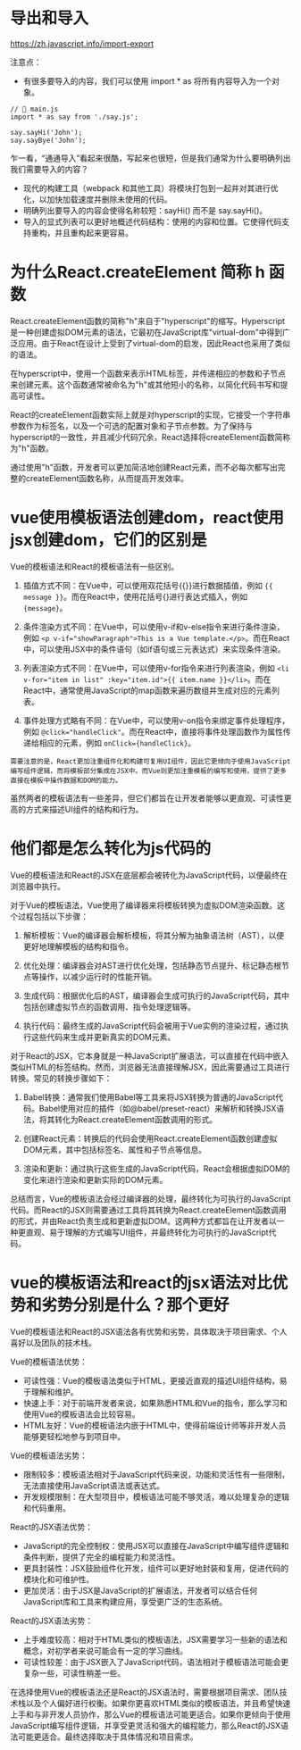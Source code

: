 # 导出和导入

https://zh.javascript.info/import-export

注意点：
* 有很多要导入的内容，我们可以使用 import * as <obj> 将所有内容导入为一个对象。

```
// 📁 main.js
import * as say from './say.js';

say.sayHi('John');
say.sayBye('John');
```

乍一看，“通通导入”看起来很酷，写起来也很短，但是我们通常为什么要明确列出我们需要导入的内容？

* 现代的构建工具（webpack 和其他工具）将模块打包到一起并对其进行优化，以加快加载速度并删除未使用的代码。
* 明确列出要导入的内容会使得名称较短：sayHi() 而不是 say.sayHi()。
* 导入的显式列表可以更好地概述代码结构：使用的内容和位置。它使得代码支持重构，并且重构起来更容易。

# 为什么React.createElement 简称 h 函数

React.createElement函数的简称"h"来自于"hyperscript"的缩写。Hyperscript是一种创建虚拟DOM元素的语法，它最初在JavaScript库"virtual-dom"中得到广泛应用。由于React在设计上受到了virtual-dom的启发，因此React也采用了类似的语法。

在hyperscript中，使用一个函数来表示HTML标签，并传递相应的参数和子节点来创建元素。这个函数通常被命名为"h"或其他短小的名称，以简化代码书写和提高可读性。

React的createElement函数实际上就是对hyperscript的实现，它接受一个字符串参数作为标签名，以及一个可选的配置对象和子节点参数。为了保持与hyperscript的一致性，并且减少代码冗余，React选择将createElement函数简称为"h"函数。

通过使用"h"函数，开发者可以更加简洁地创建React元素，而不必每次都写出完整的createElement函数名称，从而提高开发效率。

# vue使用模板语法创建dom，react使用jsx创建dom，它们的区别是

Vue的模板语法和React的模板语法有一些区别。

1. 插值方式不同：在Vue中，可以使用双花括号{{}}进行数据插值，例如 `{{ message }}`。而在React中，使用花括号{}进行表达式插入，例如 `{message}`。

2. 条件渲染方式不同：在Vue中，可以使用v-if和v-else指令来进行条件渲染，例如 `<p v-if="showParagraph">This is a Vue template.</p>`。而在React中，可以使用JSX中的条件语句（如if语句或三元表达式）来实现条件渲染。

3. 列表渲染方式不同：在Vue中，可以使用v-for指令来进行列表渲染，例如 `<li v-for="item in list" :key="item.id">{{ item.name }}</li>`。而在React中，通常使用JavaScript的map函数来遍历数组并生成对应的元素列表。

4. 事件处理方式略有不同：在Vue中，可以使用v-on指令来绑定事件处理程序，例如 `@click="handleClick"`。而在React中，直接将事件处理函数作为属性传递给相应的元素，例如 `onClick={handleClick}`。

```
需要注意的是，React更加注重组件化和构建可复用UI组件，因此它更倾向于使用JavaScript编写组件逻辑，而将模板部分集成在JSX中。而Vue则更加注重模板的编写和使用，提供了更多直接在模板中操作数据和DOM的能力。
```

虽然两者的模板语法有一些差异，但它们都旨在让开发者能够以更直观、可读性更高的方式来描述UI组件的结构和行为。

# 他们都是怎么转化为js代码的

Vue的模板语法和React的JSX在底层都会被转化为JavaScript代码，以便最终在浏览器中执行。

对于Vue的模板语法，Vue使用了编译器来将模板转换为虚拟DOM渲染函数。这个过程包括以下步骤：

1. 解析模板：Vue的编译器会解析模板，将其分解为抽象语法树（AST），以便更好地理解模板的结构和指令。

2. 优化处理：编译器会对AST进行优化处理，包括静态节点提升、标记静态根节点等操作，以减少运行时的性能开销。

3. 生成代码：根据优化后的AST，编译器会生成可执行的JavaScript代码，其中包括创建虚拟节点的函数调用、指令处理逻辑等。

4. 执行代码：最终生成的JavaScript代码会被用于Vue实例的渲染过程，通过执行这些代码来生成并更新真实的DOM元素。

对于React的JSX，它本身就是一种JavaScript扩展语法，可以直接在代码中嵌入类似HTML的标签结构。然而，浏览器无法直接理解JSX，因此需要通过工具进行转换。常见的转换步骤如下：

1. Babel转换：通常我们使用Babel等工具来将JSX转换为普通的JavaScript代码。Babel使用对应的插件（如@babel/preset-react）来解析和转换JSX语法，将其转化为React.createElement函数调用的形式。

2. 创建React元素：转换后的代码会使用React.createElement函数创建虚拟DOM元素，其中包括标签名、属性和子节点等信息。

3. 渲染和更新：通过执行这些生成的JavaScript代码，React会根据虚拟DOM的变化来进行渲染和更新实际的DOM元素。

总结而言，Vue的模板语法会经过编译器的处理，最终转化为可执行的JavaScript代码。而React的JSX则需要通过工具将其转换为React.createElement函数调用的形式，并由React负责生成和更新虚拟DOM。这两种方式都旨在让开发者以一种更直观、易于理解的方式编写UI组件，并最终转化为可执行的JavaScript代码。

# vue的模板语法和react的jsx语法对比优势和劣势分别是什么？那个更好

Vue的模板语法和React的JSX语法各有优势和劣势，具体取决于项目需求、个人喜好以及团队的技术栈。

Vue的模板语法优势：
- 可读性强：Vue的模板语法类似于HTML，更接近直观的描述UI组件结构，易于理解和维护。
- 快速上手：对于前端开发者来说，如果熟悉HTML和Vue的指令，那么学习和使用Vue的模板语法会比较容易。
- HTML友好：Vue的模板语法内嵌于HTML中，使得前端设计师等非开发人员能够更轻松地参与到项目中。

Vue的模板语法劣势：
- 限制较多：模板语法相对于JavaScript代码来说，功能和灵活性有一些限制，无法直接使用JavaScript语法或表达式。
- 开发规模限制：在大型项目中，模板语法可能不够灵活，难以处理复杂的逻辑和代码重用。

React的JSX语法优势：
- JavaScript的完全控制权：使用JSX可以直接在JavaScript中编写组件逻辑和条件判断，提供了完全的编程能力和灵活性。
- 更具封装性：JSX鼓励组件化开发，组件可以更好地封装和复用，促进代码的模块化和可维护性。
- 更加灵活：由于JSX是JavaScript的扩展语法，开发者可以结合任何JavaScript库和工具来构建应用，享受更广泛的生态系统。

React的JSX语法劣势：
- 上手难度较高：相对于HTML类似的模板语法，JSX需要学习一些新的语法和概念，对初学者来说可能会有一定的学习曲线。
- 可读性较差：由于JSX嵌入了JavaScript代码，语法相对于模板语法可能会更复杂一些，可读性稍差一些。

在选择使用Vue的模板语法还是React的JSX语法时，需要根据项目需求、团队技术栈以及个人偏好进行权衡。如果你更喜欢HTML类似的模板语法，并且希望快速上手和与非开发人员协作，那么Vue的模板语法可能更适合。如果你更倾向于使用JavaScript编写组件逻辑，并享受更灵活和强大的编程能力，那么React的JSX语法可能更适合。最终选择取决于具体情况和项目需求。